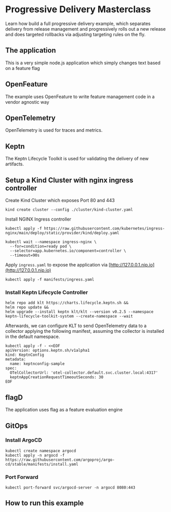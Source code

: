 # Progressive Delivery Masterclass

Learn how build a full progressive delivery example, which separates delivery from release management and progressively rolls out a new release and does targeted rollbacks via adjusting targeting rules on the fly. 

## The application

This is a very simple node.js application which simply changes text based on a feature flag

## OpenFeature

The example uses OpenFeature to write feature management code in a vendor agnostic way

## OpenTelemetry

OpenTelemetry is used for traces and metrics.

## Keptn

The Keptn Lifecycle Toolkit is used for validating the delivery of new artifacts.

## Setup a Kind Cluster with nginx ingress controller

Create Kind Cluster which exposes Port 80 and 443

```shell
kind create cluster --config ./cluster/kind-cluster.yaml
```

Install NGINX Ingress controller
```shell
kubectl apply -f https://raw.githubusercontent.com/kubernetes/ingress-nginx/main/deploy/static/provider/kind/deploy.yaml

kubectl wait --namespace ingress-nginx \
  --for=condition=ready pod \
  --selector=app.kubernetes.io/component=controller \
  --timeout=90s
```

Apply `ingress.yaml` to expose the application via [http://127.0.0.1.nip.io](http://127.0.0.1.nip.io)

```shell
kubectl apply -f manifests/ingress.yaml
```


### Install Keptn Lifecycle Controller

```shell
helm repo add klt https://charts.lifecycle.keptn.sh &&
helm repo update &&
helm upgrade --install keptn klt/klt --version v0.2.5 --namespace keptn-lifecycle-toolkit-system --create-namespace --wait
```

Afterwards, we can configure KLT to send OpenTelemetry data to a collector applying the following manifest, assuming the collector is installed in the default namespace.

```shell
kubectl apply -f - <<EOF
apiVersion: options.keptn.sh/v1alpha1
kind: KeptnConfig
metadata:
  name: keptnconfig-sample
spec:
  OTelCollectorUrl: 'otel-collector.default.svc.cluster.local:4317'
  keptnAppCreationRequestTimeoutSeconds: 30
EOF
```

## flagD

The application uses flag as a feature evaluation engine

## GitOps

### Install ArgoCD

```
kubectl create namespace argocd
kubectl apply -n argocd -f https://raw.githubusercontent.com/argoproj/argo-cd/stable/manifests/install.yaml
```

### Port Forward
```
kubectl port-forward svc/argocd-server -n argocd 8080:443
```


## How to run this example

